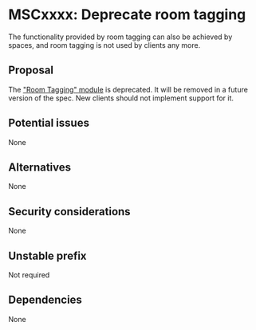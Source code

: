 # MSCxxxx: Deprecate room tagging

The functionality provided by room tagging can also be achieved by spaces, and
room tagging is not used by clients any more.

## Proposal

The ["Room Tagging"
module](https://spec.matrix.org/unstable/client-server-api/#room-tagging) is
deprecated.  It will be removed in a future version of the spec.  New clients
should not implement support for it.

## Potential issues

None

## Alternatives

None

## Security considerations

None

## Unstable prefix

Not required

## Dependencies

None
